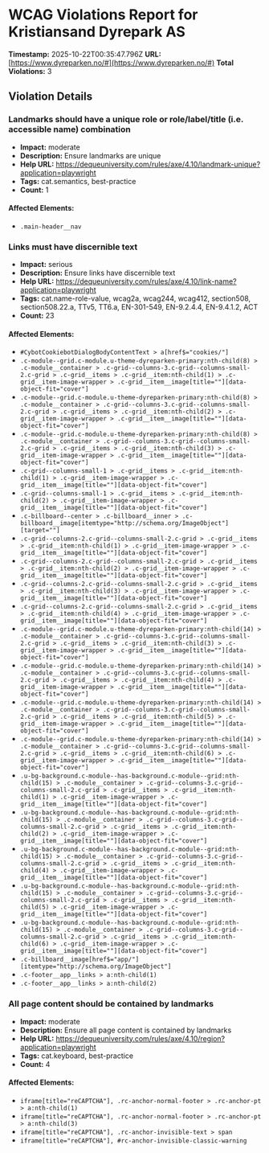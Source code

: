 # WCAG Violations Report for Kristiansand Dyrepark AS

**Timestamp:** 2025-10-22T00:35:47.796Z
**URL:** [https://www.dyreparken.no/#](https://www.dyreparken.no/#)
**Total Violations:** 3

## Violation Details

### Landmarks should have a unique role or role/label/title (i.e. accessible name) combination

- **Impact:** moderate
- **Description:** Ensure landmarks are unique
- **Help URL:** https://dequeuniversity.com/rules/axe/4.10/landmark-unique?application=playwright
- **Tags:** cat.semantics, best-practice
- **Count:** 1

#### Affected Elements:

- `.main-header__nav`

### Links must have discernible text

- **Impact:** serious
- **Description:** Ensure links have discernible text
- **Help URL:** https://dequeuniversity.com/rules/axe/4.10/link-name?application=playwright
- **Tags:** cat.name-role-value, wcag2a, wcag244, wcag412, section508, section508.22.a, TTv5, TT6.a, EN-301-549, EN-9.2.4.4, EN-9.4.1.2, ACT
- **Count:** 23

#### Affected Elements:

- `#CybotCookiebotDialogBodyContentText > a[href$="cookies/"]`
- `.c-module--grid.c-module.u-theme-dyreparken-primary:nth-child(8) > .c-module__container > .c-grid--columns-3.c-grid--columns-small-2.c-grid > .c-grid__items > .c-grid__item:nth-child(1) > .c-grid__item-image-wrapper > .c-grid__item__image[title=""][data-object-fit="cover"]`
- `.c-module--grid.c-module.u-theme-dyreparken-primary:nth-child(8) > .c-module__container > .c-grid--columns-3.c-grid--columns-small-2.c-grid > .c-grid__items > .c-grid__item:nth-child(2) > .c-grid__item-image-wrapper > .c-grid__item__image[title=""][data-object-fit="cover"]`
- `.c-module--grid.c-module.u-theme-dyreparken-primary:nth-child(8) > .c-module__container > .c-grid--columns-3.c-grid--columns-small-2.c-grid > .c-grid__items > .c-grid__item:nth-child(3) > .c-grid__item-image-wrapper > .c-grid__item__image[title=""][data-object-fit="cover"]`
- `.c-grid--columns-small-1 > .c-grid__items > .c-grid__item:nth-child(1) > .c-grid__item-image-wrapper > .c-grid__item__image[title=""][data-object-fit="cover"]`
- `.c-grid--columns-small-1 > .c-grid__items > .c-grid__item:nth-child(2) > .c-grid__item-image-wrapper > .c-grid__item__image[title=""][data-object-fit="cover"]`
- `.c-billboard--center > .c-billboard__inner > .c-billboard__image[itemtype="http://schema.org/ImageObject"][target=""]`
- `.c-grid--columns-2.c-grid--columns-small-2.c-grid > .c-grid__items > .c-grid__item:nth-child(1) > .c-grid__item-image-wrapper > .c-grid__item__image[title=""][data-object-fit="cover"]`
- `.c-grid--columns-2.c-grid--columns-small-2.c-grid > .c-grid__items > .c-grid__item:nth-child(2) > .c-grid__item-image-wrapper > .c-grid__item__image[title=""][data-object-fit="cover"]`
- `.c-grid--columns-2.c-grid--columns-small-2.c-grid > .c-grid__items > .c-grid__item:nth-child(3) > .c-grid__item-image-wrapper > .c-grid__item__image[title=""][data-object-fit="cover"]`
- `.c-grid--columns-2.c-grid--columns-small-2.c-grid > .c-grid__items > .c-grid__item:nth-child(4) > .c-grid__item-image-wrapper > .c-grid__item__image[title=""][data-object-fit="cover"]`
- `.c-module--grid.c-module.u-theme-dyreparken-primary:nth-child(14) > .c-module__container > .c-grid--columns-3.c-grid--columns-small-2.c-grid > .c-grid__items > .c-grid__item:nth-child(3) > .c-grid__item-image-wrapper > .c-grid__item__image[title=""][data-object-fit="cover"]`
- `.c-module--grid.c-module.u-theme-dyreparken-primary:nth-child(14) > .c-module__container > .c-grid--columns-3.c-grid--columns-small-2.c-grid > .c-grid__items > .c-grid__item:nth-child(4) > .c-grid__item-image-wrapper > .c-grid__item__image[title=""][data-object-fit="cover"]`
- `.c-module--grid.c-module.u-theme-dyreparken-primary:nth-child(14) > .c-module__container > .c-grid--columns-3.c-grid--columns-small-2.c-grid > .c-grid__items > .c-grid__item:nth-child(5) > .c-grid__item-image-wrapper > .c-grid__item__image[title=""][data-object-fit="cover"]`
- `.c-module--grid.c-module.u-theme-dyreparken-primary:nth-child(14) > .c-module__container > .c-grid--columns-3.c-grid--columns-small-2.c-grid > .c-grid__items > .c-grid__item:nth-child(6) > .c-grid__item-image-wrapper > .c-grid__item__image[title=""][data-object-fit="cover"]`
- `.u-bg-background.c-module--has-background.c-module--grid:nth-child(15) > .c-module__container > .c-grid--columns-3.c-grid--columns-small-2.c-grid > .c-grid__items > .c-grid__item:nth-child(1) > .c-grid__item-image-wrapper > .c-grid__item__image[title=""][data-object-fit="cover"]`
- `.u-bg-background.c-module--has-background.c-module--grid:nth-child(15) > .c-module__container > .c-grid--columns-3.c-grid--columns-small-2.c-grid > .c-grid__items > .c-grid__item:nth-child(2) > .c-grid__item-image-wrapper > .c-grid__item__image[title=""][data-object-fit="cover"]`
- `.u-bg-background.c-module--has-background.c-module--grid:nth-child(15) > .c-module__container > .c-grid--columns-3.c-grid--columns-small-2.c-grid > .c-grid__items > .c-grid__item:nth-child(4) > .c-grid__item-image-wrapper > .c-grid__item__image[title=""][data-object-fit="cover"]`
- `.u-bg-background.c-module--has-background.c-module--grid:nth-child(15) > .c-module__container > .c-grid--columns-3.c-grid--columns-small-2.c-grid > .c-grid__items > .c-grid__item:nth-child(5) > .c-grid__item-image-wrapper > .c-grid__item__image[title=""][data-object-fit="cover"]`
- `.u-bg-background.c-module--has-background.c-module--grid:nth-child(15) > .c-module__container > .c-grid--columns-3.c-grid--columns-small-2.c-grid > .c-grid__items > .c-grid__item:nth-child(6) > .c-grid__item-image-wrapper > .c-grid__item__image[title=""][data-object-fit="cover"]`
- `.c-billboard__image[href$="app/"][itemtype="http://schema.org/ImageObject"]`
- `.c-footer__app__links > a:nth-child(1)`
- `.c-footer__app__links > a:nth-child(2)`

### All page content should be contained by landmarks

- **Impact:** moderate
- **Description:** Ensure all page content is contained by landmarks
- **Help URL:** https://dequeuniversity.com/rules/axe/4.10/region?application=playwright
- **Tags:** cat.keyboard, best-practice
- **Count:** 4

#### Affected Elements:

- `iframe[title="reCAPTCHA"], .rc-anchor-normal-footer > .rc-anchor-pt > a:nth-child(1)`
- `iframe[title="reCAPTCHA"], .rc-anchor-normal-footer > .rc-anchor-pt > a:nth-child(3)`
- `iframe[title="reCAPTCHA"], .rc-anchor-invisible-text > span`
- `iframe[title="reCAPTCHA"], #rc-anchor-invisible-classic-warning`
